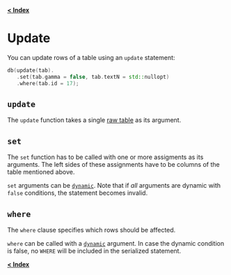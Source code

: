 [**\< Index**](/docs/README.md)

# Update

You can update rows of a table using an `update` statement:

```C++
db(update(tab).
   .set(tab.gamma = false, tab.textN = std::nullopt)
   .where(tab.id = 17);
```

## `update`

The `update` function takes a single [raw table](/docs/tables.md) as its argument.

## `set`

The `set` function has to be called with one or more assigments as its
arguments. The left sides of these assignments have to be columns of the table
mentioned above.

`set` arguments can be [`dynamic`](/docs/dynamic.md). Note that if *all* arguments are dynamic with
`false` conditions, the statement becomes invalid.

## `where`

The `where` clause specifies which rows should be affected.

`where` can be called with a [`dynamic`](/docs/dynamic.md) argument. In case the
dynamic condition is false, no `WHERE` will be included in the serialized
statement.

[**\< Index**](/docs/README.md)
